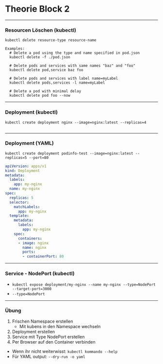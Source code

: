 # Theorie Block 2

---

### Resourcen Löschen (kubectl)
`kubectl delete resource-type resource-name`
```plain
Examples:
  # Delete a pod using the type and name specified in pod.json
  kubectl delete -f ./pod.json

  # Delete pods and services with same names "baz" and "foo"
  kubectl delete pod,service baz foo

  # Delete pods and services with label name=myLabel
  kubectl delete pods,services -l name=myLabel

  # Delete a pod with minimal delay
  kubectl delete pod foo --now
```

--- 

### Deployment (kubectl)
`kubectl create deployment nginx --image=nginx:latest --replicas=4`
```yaml

```

---

### Deployment (YAML)

`kubectl create deployment podinfo-test --image=nginx:latest --replicas=5 --port=80`

```yaml
apiVersion: apps/v1
kind: Deployment
metadata:
  labels:
    app: my-nginx
  name: my-nginx
spec:
  replicas: 5
  selector:
    matchLabels:
      app: my-nginx
  template:
    metadata:
      labels:
        app: my-nginx
    spec:
      containers:
      - image: nginx
        name: nginx
        ports:
        - containerPort: 80
```
---

### Service - NodePort (kubectl)

- `kubectl expose deployment/my-nginx --name my-nginx --type=NodePort --target-port=3000`
- `--type=NodePort`

--- 

### Übung

1. Frischen Namespace erstellen 
    - Mit kubens in den Namespace wechseln
2. Deployment erstellen
3. Service mit Type NodePort erstellen
4. Per Browser auf den Container verbinden
- Wenn ihr nicht weiterwisst: `kubectl kommando --help`
- Für YAML output: `--dry-run -o yaml`


